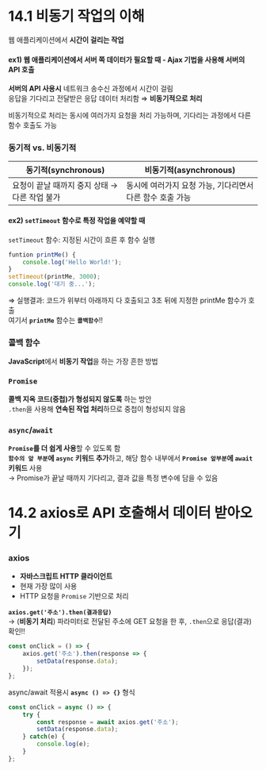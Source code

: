 # 14.1 비동기 작업의 이해

웹 애플리케이션에서 **시간이 걸리는 작업**       

#### ex1) 웹 애플리케이션에서 **서버 쪽 데이터**가 필요할 때 - Ajax 기법을 사용해 **서버의 API 호출**      
**서버의 API 사용시** 네트워크 송수신 과정에서 시간이 걸림      
응답을 기다리고 전달받은 응답 데이터 처리함 ⇒ **비동기적으로 처리**     

비동기적으로 처리는 동시에 여러가지 요청을 처리 가능하며, 기다리는 과정에서 다른 함수 호출도 가능

### 동기적 vs. 비동기적

동기적(synchronous) | 비동기적(asynchronous)
-----------------|------------------|
요청이 끝날 때까지 중지 상태 → 다른 작업 불가 | 동시에 여러가지 요청 가능, 기다리면서 다른 함수 호출 가능

#### ex2) **`setTimeout` 함수로 특정 작업을 예약**할 때       
`setTimeout` 함수: 지정된 시간이 흐른 후 함수 실행 
```jsx
funtion printMe() {
	console.log('Hello World!');
}
setTimeout(printMe, 3000);
console.log('대기 중...');
```
⇒ 실행결과: 코드가 위부터 아래까지 다 호출되고 3초 뒤에 지정한 printMe 함수가 호출   
여기서 **`printMe`** 함수는 **`콜백함수`**!!

### 콜백 함수

**JavaScript**에서 **비동기 작업**을 하는 가장 흔한 방법     


### `Promise`

**콜백 지옥 코드(중첩)가 형성되지 않도록** 하는 방안     
`.then`을 사용해 **연속된 작업 처리**하므로 중첩이 형성되지 않음


### `async`/`await`

**`Promise`를 더 쉽게 사용**할 수 있도록 함     
**`함수의 앞 부분`에 `async` 키워드 추가**하고, 해당 함수 내부에서 **`Promise 앞부분`에 `await` 키워드** 사용     
→ Promise가 끝날 때까지 기다리고, 결과 값을 특정 변수에 담을 수 있음


# 14.2 axios로 API 호출해서 데이터 받아오기

### axios

- **자바스크립트 HTTP 클라이언트**
- 현재 가장 많이 사용
- HTTP 요청을 `Promise` 기반으로 처리

**`axios.get('주소').then(결과응답)`**   
→ (**비동기 처리**) 파라미터로 전달된 주소에 GET 요청을 한 후, `.then`으로 응답(결과) 확인!!   
```jsx
const onClick = () => {
	axios.get('주소').then(response => { 
		setData(response.data);
	});
};
```

async/await 적용시 **`async () => {}`** 형식
```jsx
const onClick = async () => {
	try {
		const response = await axios.get('주소');
		setData(response.data);
	} catch(e) {
		console.log(e);
	}
};
```


